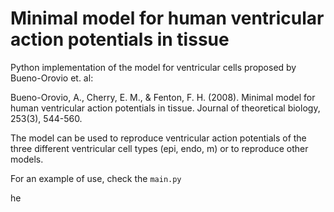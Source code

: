 # Minimal model for human ventricular action potentials in tissue

Python implementation of the model for ventricular cells proposed by Bueno-Orovio et. al:

Bueno-Orovio, A., Cherry, E. M., & Fenton, F. H. (2008). Minimal model for human ventricular action potentials in tissue. Journal of theoretical biology, 253(3), 544-560.

The model can be used to reproduce ventricular action potentials of the three different ventricular cell types (epi, endo, m) or to reproduce other models.

For an example of use, check the `main.py`

he